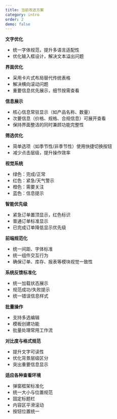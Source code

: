 ```yaml
---
title: 当前改进方案
category: intro
order: 2
demo: false
---
```


**文字优化** 

- 统一字体规范，提升多语言适配性 
- 优化输入框设计，解决文本溢出问题 

**界面优化**

- 采用卡片式布局替代传统表格 
- 解决横向滚动问题 
- 重要信息优先展示，细节按需查看 

**信息展示**

- 核心信息常驻显示（如产品名称、数量） 
- 次要信息（价格、规格、合规信息）可展开查看 
- 保持界面整洁的同时兼顾功能完整性 

**筛选优化** 

- 简单选项（如季节性/非季节性）使用快捷切换按钮 
- 减少点击层级，提升操作效率 

**视觉系统**

- 绿色：完成/正常 
- 红色：紧急/天气警示 
- 橙色：需要关注 
- 蓝色：信息提示 

**智能优先级** 

- 紧急订单置顶显示，红色标识 
- 普通订单标准显示 
- 已完成订单降低显示优先级 

**前端规范化**

- 统一间距、字体标准 
- 统一组件交互行为 
- 确保订单、库存、报表等模块视觉一致性 

**系统反馈标准化** 

- 统一加载状态展示 
- 规范成功/失败提示 
- 统一错误信息样式 

**批量操作** 

- 支持多选编辑 
- 模板创建功能 
- 批量处理常用工作流 

**对比度与格式规范** 

- 提升文字可读性 
- 优化背景层级区分 
- 突出重要信息显示 

**适应各种查看环境** 
 
- 弹窗框架标准化 
- 统一大小与位置规范 
- 固定标题栏 
- 内容区平滑滚动 
- 按钮位置统一 
